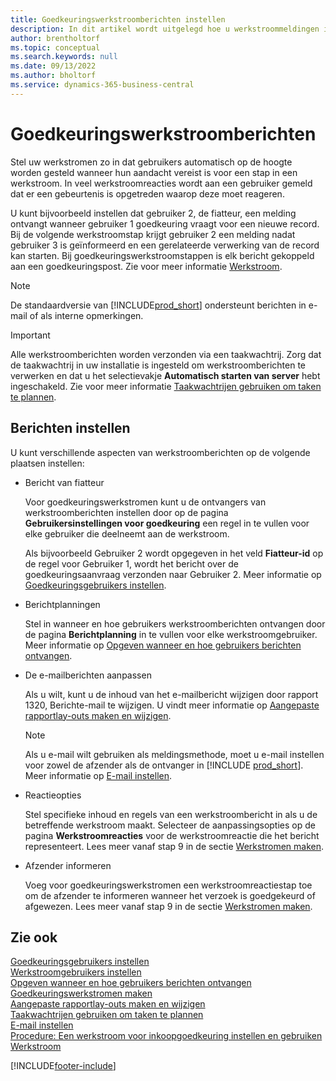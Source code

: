 ```yaml
---
title: Goedkeuringswerkstroomberichten instellen
description: In dit artikel wordt uitgelegd hoe u werkstroommeldingen instelt om een gebruiker te waarschuwen dat er een gebeurtenis is opgetreden waarop hij of zij moet reageren; een werkstroomreactie is vereist.
author: brentholtorf
ms.topic: conceptual
ms.search.keywords: null
ms.date: 09/13/2022
ms.author: bholtorf
ms.service: dynamics-365-business-central
---
```

# Goedkeuringswerkstroomberichten

Stel uw werkstromen zo in dat gebruikers automatisch op de hoogte worden gesteld wanneer hun aandacht vereist is voor een stap in een werkstroom. In veel werkstroomreacties wordt aan een gebruiker gemeld dat er een gebeurtenis is opgetreden waarop deze moet reageren.

U kunt bijvoorbeeld instellen dat gebruiker 2, de fiatteur, een melding ontvangt wanneer gebruiker 1 goedkeuring vraagt voor een nieuwe record. Bij de volgende werkstroomstap krijgt gebruiker 2 een melding nadat gebruiker 3 is geïnformeerd en een gerelateerde verwerking van de record kan starten. Bij goedkeuringswerkstroomstappen is elk bericht gekoppeld aan een goedkeuringspost. Zie voor meer informatie [Werkstroom](across-workflow.md).  

> [!NOTE]  
> De standaardversie van [!INCLUDE[prod_short](includes/prod_short.md)] ondersteunt berichten in e-mail of als interne opmerkingen.  

> [!IMPORTANT]  
> Alle werkstroomberichten worden verzonden via een taakwachtrij. Zorg dat de taakwachtrij in uw installatie is ingesteld om werkstroomberichten te verwerken en dat u het selectievakje **Automatisch starten van server** hebt ingeschakeld. Zie voor meer informatie [Taakwachtrijen gebruiken om taken te plannen](admin-job-queues-schedule-tasks.md).

## Berichten instellen

U kunt verschillende aspecten van werkstroomberichten op de volgende plaatsen instellen:  

* Bericht van fiatteur

  Voor goedkeuringswerkstromen kunt u de ontvangers van werkstroomberichten instellen door op de pagina **Gebruikersinstellingen voor goedkeuring** een regel in te vullen voor elke gebruiker die deelneemt aan de werkstroom.  

  Als bijvoorbeeld Gebruiker 2 wordt opgegeven in het veld **Fiatteur-id** op de regel voor Gebruiker 1, wordt het bericht over de goedkeuringsaanvraag verzonden naar Gebruiker 2. Meer informatie op [Goedkeuringsgebruikers instellen](across-how-to-set-up-approval-users.md). 
  
* Berichtplanningen

  Stel in wanneer en hoe gebruikers werkstroomberichten ontvangen door de pagina **Berichtplanning** in te vullen voor elke werkstroomgebruiker. Meer informatie op [Opgeven wanneer en hoe gebruikers berichten ontvangen](across-how-to-specify-when-and-how-to-receive-notifications.md). 
  
* De e-mailberichten aanpassen

  Als u wilt, kunt u de inhoud van het e-mailbericht wijzigen door rapport 1320, Berichte-mail te wijzigen. U vindt meer informatie op [Aangepaste rapportlay-outs maken en wijzigen](ui-how-create-custom-report-layout.md).  

  > [!NOTE]
  > Als u e-mail wilt gebruiken als meldingsmethode, moet u e-mail instellen voor zowel de afzender als de ontvanger in [!INCLUDE [prod_short](includes/prod_short.md)]. Meer informatie op [E-mail instellen](admin-how-setup-email.md).
  
* Reactieopties

  Stel specifieke inhoud en regels van een werkstroombericht in als u de betreffende werkstroom maakt. Selecteer de aanpassingsopties op de pagina **Werkstroomreacties** voor de werkstroomreactie die het bericht representeert. Lees meer vanaf stap 9 in de sectie [Werkstromen maken](across-how-to-create-workflows.md#to-create-a-workflow). 
  
* Afzender informeren

  Voeg voor goedkeuringswerkstromen een werkstroomreactiestap toe om de afzender te informeren wanneer het verzoek is goedgekeurd of afgewezen. Lees meer vanaf stap 9 in de sectie [Werkstromen maken](across-how-to-create-workflows.md#to-create-a-workflow).   

## Zie ook

[Goedkeuringsgebruikers instellen](across-how-to-set-up-approval-users.md)  
[Werkstroomgebruikers instellen](across-how-to-set-up-workflow-users.md)  
[Opgeven wanneer en hoe gebruikers berichten ontvangen](across-how-to-specify-when-and-how-to-receive-notifications.md)  
[Goedkeuringswerkstromen maken](across-how-to-create-workflows.md)  
[Aangepaste rapportlay-outs maken en wijzigen](ui-how-create-custom-report-layout.md)  
[Taakwachtrijen gebruiken om taken te plannen](admin-job-queues-schedule-tasks.md)  
[E-mail instellen](admin-how-setup-email.md)  
[Procedure: Een werkstroom voor inkoopgoedkeuring instellen en gebruiken](walkthrough-setting-up-and-using-a-purchase-approval-workflow.md)  
[Werkstroom](across-workflow.md)  

[!INCLUDE[footer-include](includes/footer-banner.md)]
